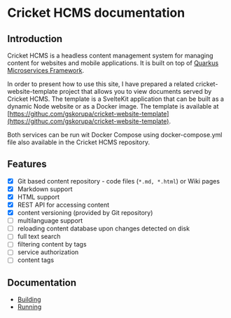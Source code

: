 # Cricket HCMS documentation

## Introduction

Cricket HCMS is a headless content management system for managing content for websites and mobile applications. It is built on top of [Quarkus Microservices Framework](https://quarkus.io/).

In order to present how to use this site, I have prepared a related cricket-website-template project that allows you to view documents served by Cricket HCMS. The template is a SvelteKit application that can be built as a dynamic Node website or as a Docker image. The template is available at [https://githuc.com/gskorupa/cricket-website-template](https://githuc.com/gskorupa/cricket-website-template).

Both services can be run wit Docker Compose using docker-compose.yml file also available in the Cricket HCMS repository.

## Features

- [x] Git based content repository - code files (`*.md, *.html`) or Wiki pages
- [x] Markdown support
- [x] HTML support
- [x] REST API for accessing content
- [x] content versioning (provided by Git repository)
- [ ] multilanguage support
- [ ] reloading content database upon changes detected on disk
- [ ] full text search
- [ ] filtering content by tags
- [ ] service authorization
- [ ] content tags 

## Documentation

- [Building](building.md)
- [Running](running.md)
